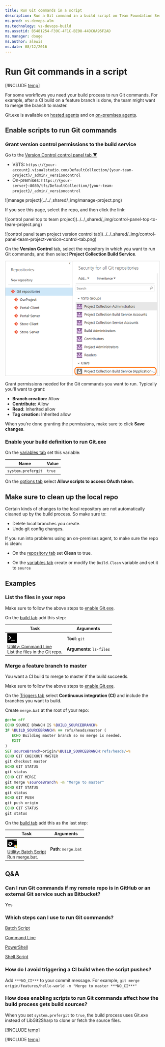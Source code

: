 ```yaml
---
title: Run Git commands in a script
description: Run a Git command in a build script on Team Foundation Server or Visual Studio Team Services.
ms.prod: vs-devops-alm
ms.technology: vs-devops-build
ms.assetid: B5481254-F39C-4F1C-BE98-44DC0A95F2AD
ms.manager: douge
ms.author: alewis
ms.date: 08/12/2016
---
```


# Run Git commands in a script

[!INCLUDE [temp](../../_shared/version.md)]

For some workflows you need your build process to run Git commands. For example, after a CI build on a feature branch is done, the team might want to merge the branch to master.  

Git.exe is available on [hosted agents](../../concepts/agents/hosted.md) and on [on-premises agents](../../concepts/agents/agents.md).


<a name="enable"></a>
## Enable scripts to run Git commands

### Grant version control permissions to the build service

Go to the <a data-toggle="collapse" href="#expando-version-control-permissions">Version Control control panel tab &#x25BC;</a>

<div class="collapse" id="expando-version-control-permissions">

<ul>
<li>VSTS: <code>https:&#x2F;&#x2F;{your-account}.visualstudio.com/DefaultCollection/{your-team-project}/_admin/_versioncontrol</code></li>

<li>On-premises: <code>https:&#x2F;&#x2F;{your-server}:8080/tfs/DefaultCollection/{your-team-project}/_admin/_versioncontrol</code></li>
</ul>

<p>![manage project](../../_shared/_img/manage-project.png)</p>

<p>If you see this page, select the repo, and then click the link:</p>

<p>![control panel top to team project](../../_shared/_img/control-panel-top-to-team-project.png)</p>

<p>![control panel team project version control tab](../../_shared/_img/control-panel-team-project-version-control-tab.png)</p>

</div>

On the **Version Control** tab, select the repository in which you want to run Git commands, and then select **Project Collection Build Service**.

![permissions](_img/control-panel-version-control-project-collection-build-service.png)

Grant permissions needed for the Git commands you want to run. Typically you'll want to grant:

* **Branch creation:**  Allow
* **Contribute:**  Allow
* **Read:**  Inherited allow
* **Tag creation:**  Inherited allow

When you're done granting the permissions, make sure to click **Save changes**.


### Enable your build definition to run Git.exe

On the [variables tab](../../concepts/definitions/build/variables.md) set this variable:

| Name | Value |
|---|---|
| ```system.prefergit``` | ```true``` |

On the [options tab](../../concepts/definitions/build/options.md) select **Allow scripts to access OAuth token**.

## Make sure to clean up the local repo

Certain kinds of changes to the local repository are not automatically cleaned up by the build process. So make sure to:

* Delete local branches you create.
* Undo git config changes.

If you run into problems using an on-premises agent, to make sure the repo is clean:

* On the [repository tab](../../concepts/definitions/build/repository.md) set **Clean** to true.

* On the [variables tab](../../concepts/definitions/build/variables.md) create or modify the ```Build.Clean``` variable and set it to ```source```

## Examples


### List the files in your repo

Make sure to follow the above steps to [enable Git.exe](#enable).

On the [build tab](../../tasks/index.md) add this step:

| Task | Arguments |
| ---- | --------- |
| ![](../../tasks/utility/_img/command-line.png)<br/>[Utility: Command Line](../../tasks/utility/command-line.md)<br />List the files in the Git repo. | **Tool**: `git`<br /><br />**Arguments**: `ls-files` |

### Merge a feature branch to master

You want a CI build to merge to master if the build succeeds.

Make sure to follow the above steps to [enable Git.exe](#enable).

On the [Triggers tab](../../concepts/definitions/build/triggers.md) select **Continuous integration (CI)** and include the branches you want to build.

Create ```merge.bat``` at the root of your repo:

```bat
@echo off
ECHO SOURCE BRANCH IS %BUILD_SOURCEBRANCH%
IF %BUILD_SOURCEBRANCH% == refs/heads/master (
   ECHO Building master branch so no merge is needed.
   EXIT
)
SET sourceBranch=origin/%BUILD_SOURCEBRANCH:refs/heads/=%
ECHO GIT CHECKOUT MASTER
git checkout master
ECHO GIT STATUS
git status
ECHO GIT MERGE
git merge %sourceBranch% -m "Merge to master"
ECHO GIT STATUS
git status
ECHO GIT PUSH
git push origin
ECHO GIT STATUS
git status
```

On the [build tab](../../tasks/index.md) add this as the last step:

| Task | Arguments |
| ---- | --------- |
| ![](../../tasks/utility/_img/batch-script.png)<br/>[Utility: Batch Script](../../tasks/utility/batch-script.md)<br />Run merge.bat. | **Path**: `merge.bat` |

## Q&A

<!-- BEGINSECTION class="md-qanda" -->


### Can I run Git commands if my remote repo is in GitHub or an external Git service such as Bitbucket?

Yes


### Which steps can I use to run Git commands?

[Batch Script](../../tasks/utility/batch-script.md)

[Command Line](../../tasks/utility/command-line.md)

[PowerShell](../../tasks/utility/powershell.md)

[Shell Script](../../tasks/utility/shell-script.md)


### How do I avoid triggering a CI build when the script pushes?

Add ```***NO_CI***``` to your commit message. For example, ```git merge origin/features/hello-world -m "Merge to master ***NO_CI***"```


### How does enabling scripts to run Git commands affect how the build process gets build sources?

When you set ```system.prefergit``` to ```true```, the build process uses Git.exe instead of LibGit2Sharp to clone or fetch the source files.

[!INCLUDE [temp](../../_shared/qa-agents.md)]

[!INCLUDE [temp](../../_shared/qa-versions.md)]

<!-- ENDSECTION -->
